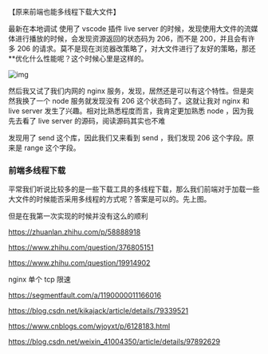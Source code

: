【原来前端也能多线程下载大文件】



最新在本地调试 使用了 vscode 插件 live server 的时候，发现使用大文件的流媒体进行播放的时候，会发现资源返回的状态码为 206，而不是 200，并且会有许多 206 的请求。莫不是现在浏览器改策略了，对大文件进行了友好的策略，那还**优化什么性能呢？这个时候心里是这样的。

![img](https://s3.qiufengh.com/blog/1598540616-12658.gif)

然后我又试了我们内网的 nginx 服务，发现，居然还是可以有这个特性。但是突然我换了一个 node 服务就发现没有 206 这个状态码了。这就让我对 nginx 和 live server 发生了兴趣。相对比熟悉程度而言，我肯定更加熟悉 node ，因为我先去看了 live server 的源码，阅读源码其实也不难



发现用了 send 这个库，因此我们又来看到 send ，我们发现 206 这个字段。原来是 range 这个字段。


### 前端多线程下载

平常我们听说比较多的是一些下载工具的多线程下载，那么我们前端对于加载一些大文件的时候能否采用多线程的方式呢？答案是可以的。先上图。



但是在我第一次实现的时候并没有这么的顺利



https://zhuanlan.zhihu.com/p/58888918



https://www.zhihu.com/question/376805151

https://www.zhihu.com/question/19914902



nginx 单个 tcp 限速

https://segmentfault.com/a/1190000011166016

https://blog.csdn.net/kikajack/article/details/79339521

https://www.cnblogs.com/wjoyxt/p/6128183.html

https://blog.csdn.net/weixin_41004350/article/details/97892629